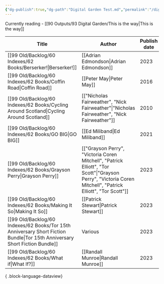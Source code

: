 ```yaml
---
{"dg-publish":true,"dg-path":"Digital Garden Test.md","permalink":"/digital-garden-test/","tags":["gardenEntry"]}
---
```



Currently reading  - [[90 Outputs/93 Digital Garden/This is the way\|This is the way]]


| Title                                                                                    | Author                                                                                                                                                     | Publish date | Cover                                                                                                                                                            | Rating | URL                                                                                                   |
| ---------------------------------------------------------------------------------------- | ---------------------------------------------------------------------------------------------------------------------------------------------------------- | ------------ | ---------------------------------------------------------------------------------------------------------------------------------------------------------------- | ------ | ----------------------------------------------------------------------------------------------------- |
| [[99 Old/Backlog/60 Indexes/62 Books/Berserker!\|Berserker!]]                                                               | [[Adrian Edmondson\|Adrian Edmondson]]                                                                                                                     | 2023         | ![coverImg\|100](https://books.google.com/books/content?id=x0C0EAAAQBAJ&printsec=frontcover&img=1&zoom=1&edge=curl&source=gbs_api)                               | \-     | [Goodreads](https://www.goodreads.com/search?qid=&q=9781035014293)                                    |
| [[99 Old/Backlog/60 Indexes/62 Books/Coffin Road\|Coffin Road]]                                                             | [[Peter May\|Peter May]]                                                                                                                                   | 2016         | ![coverImg\|100](https://books.google.com/books/content?id=UV89CgAAQBAJ&printsec=frontcover&img=1&zoom=1&edge=curl&source=gbs_api)                               | \-     | [Goodreads](https://www.goodreads.com/search?qid=&q=9781784293086)                                    |
| [[99 Old/Backlog/60 Indexes/62 Books/Cycling Around Scotland\|Cycling Around Scotland]]                                     | [["Nicholas Fairweather", "Nick Fairweather"\|"Nicholas Fairweather", "Nick Fairweather"]]                                                                 | 2010         | ![coverImg\|100](https://books.google.com/books/content?id=edsdkgAACAAJ&printsec=frontcover&img=1&zoom=1&source=gbs_api)                                         | \-     | [Goodreads](https://www.goodreads.com/search?qid=&q=9781906134570)                                    |
| [[99 Old/Backlog/60 Indexes/62 Books/GO BIG\|GO BIG]]                                                                       | [[Ed Miliband\|Ed Miliband]]                                                                                                                               | 2021         | ![coverImg\|100](https://books.google.com/books/content?id=PH3TDwAAQBAJ&printsec=frontcover&img=1&zoom=1&edge=curl&source=gbs_api)                               | \-     | [Goodreads](https://www.goodreads.com/search?qid=&q=9781473576438)                                    |
| [[99 Old/Backlog/60 Indexes/62 Books/Grayson Perry\|Grayson Perry]]                                                         | [["Grayson Perry", "Victoria Coren Mitchell", "Patrick Elliott", "Tor Scott"\|"Grayson Perry", "Victoria Coren Mitchell", "Patrick Elliott", "Tor Scott"]] | 2023         | ![coverImg\|100](https://books.google.com/books/content?id=aoO5zwEACAAJ&printsec=frontcover&img=1&zoom=1&source=gbs_api)                                         | \-     | [Goodreads](https://www.goodreads.com/search?qid=&q=9781911054627)                                    |
| [[99 Old/Backlog/60 Indexes/62 Books/Making It So\|Making It So]]                                                           | [[Patrick Stewart\|Patrick Stewart]]                                                                                                                       | 2023         | ![coverImg\|100](https://books.google.com/books/content?id=7FusEAAAQBAJ&printsec=frontcover&img=1&zoom=1&edge=curl&source=gbs_api)                               | \-     | [Goodreads](https://www.goodreads.com/search?qid=&q=9781761421808)                                    |
| [[99 Old/Backlog/60 Indexes/62 Books/Tor 15th Anniversary Short Fiction Bundle\|Tor 15th Anniversary Short Fiction Bundle]] | Various                                                                                                                                                    | 2023         | ![coverImg\|100](https://i0.wp.com/www.tor.com/wp-content/uploads/2023/07/bestof15thAnniversary_CVR1-scaled.jpg?fit=1440%2C2160&type=vertical&quality=100&ssl=1) | \-     | [Tor.com](https://www.tor.com/2023/07/17/download-the-tor-com-15th-anniversary-short-fiction-bundle/) |
| [[99 Old/Backlog/60 Indexes/62 Books/What if\|What If?]]                                                                    | [[Randall Munroe\|Randall Munroe]]                                                                                                                         | 2023         | ![coverImg\|100](\-)                                                                                                                                             | \-     | \-                                                                                                    |

{ .block-language-dataview}